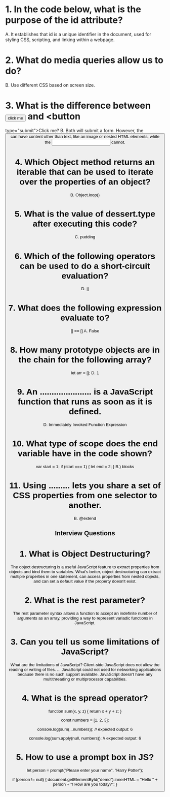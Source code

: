 # 1. In the code below, what is the purpose of the id attribute?
A. It establishes that id is a unique identifier in the document, used for styling CSS, scripting, and linking within a
webpage.

# 2. What do media queries allow us to do?
B. Use different CSS based on screen size.

# 3. What is the difference between <input type="submit" value="click me"> and <button
type="submit">Click me</button>?
B. Both will submit a form. However, the <button> can have content other than text, like an image or nested
HTML elements, while the <input> cannot.

# 4. Which Object method returns an iterable that can be used to iterate over the properties of an object?
B. Object.loop()

# 5. What is the value of dessert.type after executing this code?
C. pudding

# 6. Which of the following operators can be used to do a short-circuit evaluation?
D. || 

# 7. What does the following expression evaluate to?
[] == []
A. False

# 8. How many prototype objects are in the chain for the following array?
let arr = [];
D. 1

# 9. An ...................... is a JavaScript function that runs as soon as it is defined.
D. Immediately Invoked Function Expression

# 10. What type of scope does the end variable have in the code shown?
var start = 1;
if (start === 1) {
let end = 2;
}
B.) blocks

# 11. Using ......... lets you share a set of CSS properties from one selector to another.
B. @extend

## Interview Questions
# 1. What is Object Destructuring?
The object destructuring is a useful JavaScript feature to extract properties from objects and bind them to variables. What's better, object destructuring can extract multiple properties in one statement, can access properties from nested objects, and can set a default value if the property doesn't exist.

# 2. What is the rest parameter?
The rest parameter syntax allows a function to accept an indefinite number of arguments as an array, providing a way to represent variadic functions in JavaScript.

# 3. Can you tell us some limitations of JavaScript?
What are the limitations of JavaScript?
Client-side JavaScript does not allow the reading or writing of files. ...
JavaScript could not used for networking applications because there is no such support available.
JavaScript doesn't have any multithreading or multiprocessor capabilities.

# 4. What is the spread operator?
function sum(x, y, z) {
  return x + y + z;
}

const numbers = [1, 2, 3];

console.log(sum(...numbers));
// expected output: 6

console.log(sum.apply(null, numbers));
// expected output: 6

# 5. How to use a prompt box in JS?
let person = prompt("Please enter your name", "Harry Potter");

if (person != null) {
  document.getElementById("demo").innerHTML =
  "Hello " + person + "! How are you today?";
}